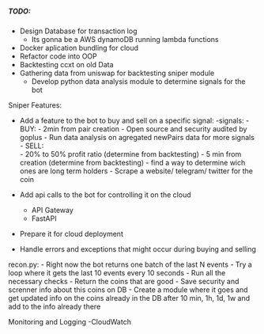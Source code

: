 ##### TODO:

- Design Database for transaction log
    - Its gonna be a AWS dynamoDB running lambda functions
- Docker aplication bundling for cloud
- Refactor code into OOP
- Backtesting ccxt on old Data
- Gathering data from uniswap for backtesting sniper module
    - Develop python data analysis module to determine signals for the bot

Sniper Features:
- Add a feature to the bot to buy and sell on a specific signal:
    -signals:
        - BUY:
            - 2min from pair creation 
            - Open source and security audited by goplus 
            - Run data analysis on agregated newPairs data for more signals
        - SELL:    
            - 20% to 50% profit ratio (determine from backtesting)
            - 5 min from creation (determine from backtesting)
            - find a way to determine wich ones are long term holders
                - Scrape a website/ telegram/ twitter for the coin

- Add api calls to the bot for controlling it on the cloud   
    - API Gateway
    - FastAPI
- Prepare it for cloud deployment
- Handle errors and exceptions that might occur during buying and selling

recon.py:
    - Right now the bot returns one batch of the last N events
    - Try a loop where it gets the last 10 events every 10 seconds
        - Run all the necessary checks
        - Return the coins that are good
        - Save security and screnner info about this coins on DB
    - Create a module where it goes and get updated info on the coins already in the DB after 10 min, 1h, 1d, 1w and add to the info already there

Monitoring and Logging
    -CloudWatch